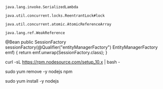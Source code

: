 `java.lang.invoke.SerializedLambda`

`java.util.concurrent.locks.ReentrantLock#lock`

`java.util.concurrent.atomic.AtomicReferenceArray`

`java.lang.ref.WeakReference`

@Bean
public SessionFactory sessionFactory(@Qualifier("entityManagerFactory") EntityManagerFactory emf) {
    return emf.unwrap(SessionFactory.class);
}


curl -sL https://rpm.nodesource.com/setup_10.x | bash -

sudo yum remove -y nodejs npm

sudo yum install -y nodejs

